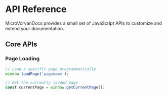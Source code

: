 # API Reference

MicroVorvanDocs provides a small set of JavaScript APIs to customize and extend your documentation.

## Core APIs

### Page Loading

```javascript
// Load a specific page programmatically
window.loadPage('pagename');

// Get the currently loaded page
const currentPage = window.getCurrentPage();

